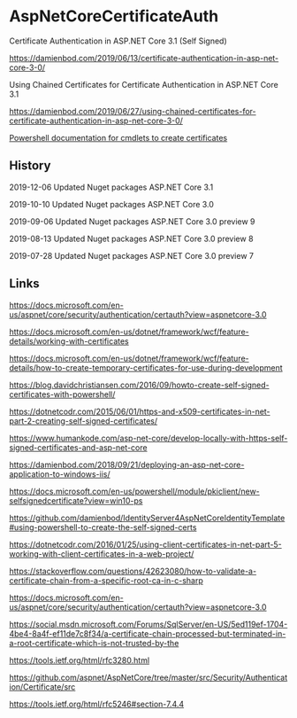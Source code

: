 # AspNetCoreCertificateAuth

Certificate Authentication in ASP.NET Core 3.1 (Self Signed)

https://damienbod.com/2019/06/13/certificate-authentication-in-asp-net-core-3-0/

Using Chained Certificates for Certificate Authentication in ASP.NET Core 3.1

https://damienbod.com/2019/06/27/using-chained-certificates-for-certificate-authentication-in-asp-net-core-3-0/



[Powershell documentation for cmdlets to create certificates](https://github.com/damienbod/AspNetCoreCertificateAuth/blob/master/Certs/README.md)

## History

2019-12-06 Updated Nuget packages ASP.NET Core 3.1

2019-10-10 Updated Nuget packages ASP.NET Core 3.0 

2019-09-06 Updated Nuget packages ASP.NET Core 3.0 preview 9

2019-08-13 Updated Nuget packages ASP.NET Core 3.0 preview 8

2019-07-28 Updated Nuget packages ASP.NET Core 3.0 preview 7

## Links 

https://docs.microsoft.com/en-us/aspnet/core/security/authentication/certauth?view=aspnetcore-3.0

https://docs.microsoft.com/en-us/dotnet/framework/wcf/feature-details/working-with-certificates

https://docs.microsoft.com/en-us/dotnet/framework/wcf/feature-details/how-to-create-temporary-certificates-for-use-during-development

https://blog.davidchristiansen.com/2016/09/howto-create-self-signed-certificates-with-powershell/

https://dotnetcodr.com/2015/06/01/https-and-x509-certificates-in-net-part-2-creating-self-signed-certificates/

https://www.humankode.com/asp-net-core/develop-locally-with-https-self-signed-certificates-and-asp-net-core

https://damienbod.com/2018/09/21/deploying-an-asp-net-core-application-to-windows-iis/

https://docs.microsoft.com/en-us/powershell/module/pkiclient/new-selfsignedcertificate?view=win10-ps

https://github.com/damienbod/IdentityServer4AspNetCoreIdentityTemplate#using-powershell-to-create-the-self-signed-certs

https://dotnetcodr.com/2016/01/25/using-client-certificates-in-net-part-5-working-with-client-certificates-in-a-web-project/

https://stackoverflow.com/questions/42623080/how-to-validate-a-certificate-chain-from-a-specific-root-ca-in-c-sharp

https://docs.microsoft.com/en-us/aspnet/core/security/authentication/certauth?view=aspnetcore-3.0

https://social.msdn.microsoft.com/Forums/SqlServer/en-US/5ed119ef-1704-4be4-8a4f-ef11de7c8f34/a-certificate-chain-processed-but-terminated-in-a-root-certificate-which-is-not-trusted-by-the

https://tools.ietf.org/html/rfc3280.html

https://github.com/aspnet/AspNetCore/tree/master/src/Security/Authentication/Certificate/src

https://tools.ietf.org/html/rfc5246#section-7.4.4
